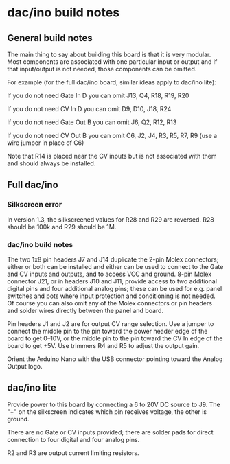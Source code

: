 # dac/ino build notes

## General build notes
The main thing to say about building this board is that it is very modular. Most components are associated with one particular input or output and if that input/output is not needed, those components can be omitted.

For example (for the full dac/ino board, similar ideas apply to dac/ino lite):

If you do not need Gate In D you can omit J13, Q4, R18, R19, R20

If you do not need CV In D you can omit D9, D10, J18, R24

If you do not need Gate Out B you can omit J6, Q2, R12, R13

If you do not need CV Out B you can omit C6, J2, J4, R3, R5, R7, R9 (use a wire jumper in place of C6)

Note that R14 is placed near the CV inputs but is not associated with them and should always be installed.

## Full dac/ino

### Silkscreen error
In version 1.3, the silkscreened values for R28 and R29 are reversed. R28 should be 100k and R29 should be 1M.

### dac/ino build notes

The two 1x8 pin headers J7 and J14 duplicate the 2-pin Molex connectors; either or both can be installed and either can be used to connect to the Gate and CV inputs and outputs, and to access VCC and ground. 8-pin Molex connector J21, or in headers J10 and J11, provide access to two additional digital pins and four additional analog pins; these can be used for e.g. panel switches and pots where input protection and conditioning is not needed. Of course you can also omit any of the Molex connectors or pin headers and solder wires directly between the panel and board.

Pin headers J1 and J2 are for output CV range selection. Use a jumper to connect the middle pin to the pin toward the power header edge of the board to get 0–10V, or the middle pin to the pin toward the CV In edge of the board to get ±5V. Use trimmers R4 and R5 to adjust the output gain.

Orient the Arduino Nano with the USB connector pointing toward the Analog Output logo.

## dac/ino lite

Provide power to this board by connecting a 6 to 20V DC source to J9. The "+" on the silkscreen indicates which pin receives voltage, the other is ground.

There are no Gate or CV inputs provided; there are solder pads for direct connection to four digital and four analog pins.

R2 and R3 are output current limiting resistors.


